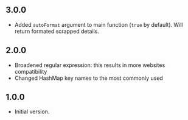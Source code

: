 ## 3.0.0

- Added `autoFormat` argument to main function (`true` by default). Will return formated scrapped details.

## 2.0.0

- Broadened regular expression: this results in more websites compatibility
- Changed HashMap key names to the most commonly used

## 1.0.0

- Initial version.
